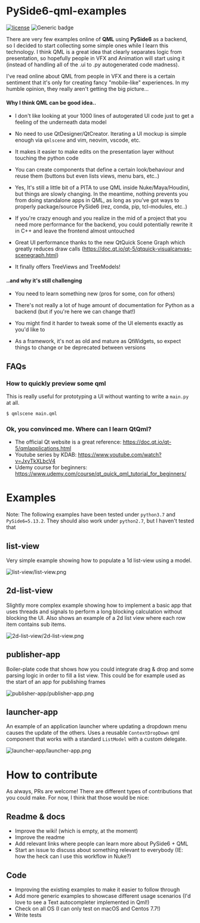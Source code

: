 # PySide6-qml-examples

[![license](https://img.shields.io/github/license/vvzen/PySide6-qml-examples)](https://github.com/vvzen/PySide6-qml-examples/blob/main/LICENSE)
![Generic badge](https://img.shields.io/badge/status-wip-yellow.svg)

There are very few examples online of **QML** using **PySide6** as a backend, so I decided to start collecting some simple ones while I learn this technology.
I think QML is a great idea that clearly separates logic from presentation, so hopefully people in VFX and Animation will start using it (instead of handling all of the .ui to .py autogenerated code madness).

I've read online about QML from people in VFX and there is a certain sentiment that it's only for creating fancy "mobile-like" experiences.
In my humble opinion, they really aren't getting the big picture...

#### Why I think QML can be good idea..

- I don't like looking at your 1000 lines of autogerated UI code just to get a feeling of the underneath data model

- No need to use QtDesigner/QtCreator. Iterating a UI mockup is simple enough via `qmlscene` and vim, neovim, vscode, etc.

- It makes it easier to make edits on the presentation layer without touching the python code

- You can create components that define a certain look/behaviour and reuse them (buttons but even lists views, menu bars, etc..)

- Yes, It's still a little bit of a PITA to use QML inside Nuke/Maya/Houdini, but things are slowly changing.
In the meantime, nothing prevents you from doing standalone apps in QML, as long as you've got ways to properly package/source PySide6 (rez, conda, pip, tcl-modules, etc..)

- If you're crazy enough and you realize in the mid of a project that you need more performance for the backend, you could potentially rewrite it in C++ and leave the frontend almost untouched

- Great UI performance thanks to the new QtQuick Scene Graph which greatly reduces draw calls (https://doc.qt.io/qt-5/qtquick-visualcanvas-scenegraph.html)

- It finally offers TreeViews and TreeModels!

#### ..and why it's still challenging

- You need to learn something new (pros for some, con for others)

- There's not really a lot of huge amount of documentation for Python as a backend (but if you're here we can change that!)

- You might find it harder to tweak some of the UI elements exactly as you'd like to

- As a framework, it's not as old and mature as QtWidgets, so expect things to change or be deprecated between versions

## FAQs

### How to quickly preview some qml

This is really useful for prototyping a UI without wanting to write a `main.py` at all.
```bash
$ qmlscene main.qml
```

### Ok, you convinced me. Where can I learn QtQml?

- The official Qt website is a great reference: https://doc.qt.io/qt-5/qmlapplications.html
- Youtube series by KDAB: https://www.youtube.com/watch?v=JxyTkXLbcV4
- Udemy course for beginners: https://www.udemy.com/course/qt_quick_qml_tutorial_for_beginners/

# Examples

Note: The following examples have been tested under `python3.7` and `PySide6=5.13.2`.
They should also work under `python2.7`, but I haven't tested that

## list-view
Very simple example showing how to populate a 1d list-view using a model.

![list-view/list-view.png](list-view/list-view.png)

## 2d-list-view
Slightly more complex example showing how to implement a basic app that uses threads and signals to perform a long blocking calculation without blocking the UI.
Also shows an example of a 2d list view where each row item contains sub items.

![2d-list-view/2d-list-view.png](2d-list-view/2d-list-view.png)

## publisher-app
Boiler-plate code that shows how you could integrate drag & drop and some parsing logic in order to fill a list view.
This could be for example used as the start of an app for publishing frames

![publisher-app/publisher-app.png](publisher-app/publisher-app.png)

## launcher-app
An example of an application launcher where updating a dropdown menu causes the update of the others. Uses a reusable `ContextDropDown` qml component that works with a standard `ListModel` with a custom delegate.

![launcher-app/launcher-app.png](launcher-app/launcher-app.png)


# How to contribute

As always, PRs are welcome!
There are different types of contributions that you could make.
For now, I think that those would be nice:

## Readme & docs
- Improve the wiki! (which is empty, at the moment)
- Improve the readme
- Add relevant links where people can learn more about PySide6 + QML
- Start an issue to discuss about something relevant to everybody (IE: how the heck can I use this workflow in Nuke?)

## Code
- Improving the existing examples to make it easier to follow through
- Add more generic examples to showcase different usage scenarios (I'd love to see a Text autocompleter implemented in Qml!)
- Check on all OS (I can only test on macOS and Centos 7.7!)
- Write tests
